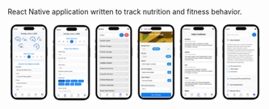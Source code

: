 React Native application written to track nutrition and fitness behavior.

![Background Image](https://github.com/passimon/SmartDiet/blob/main/background.jpeg)
